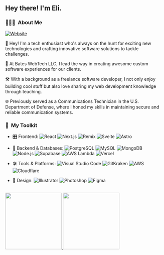 <h2> Hey there! I'm Eli.</h2>

<h3> 👨🏻‍💻 &nbsp;About Me </h3>

<p align="left">
<a href="https://www.bateswebtech.com/"><img alt="Website" src="https://img.shields.io/badge/Website-www.bateswebtech.com-blue?style=flat-square&logo=google-chrome"></a>
</p>

👋 Hey! I'm a tech enthusiast who's always on the hunt for exciting new technologies and crafting innovative software solutions to tackle challenges.

🚀 At Bates WebTech LLC, I lead the way in creating awesome custom software experiences for our clients.

🛠️ With a background as a freelance software developer, I not only enjoy building cool stuff but also love sharing my web development knowledge through teaching.

🌐 Previously served as a Communications Technician in the U.S. Department of Defense, where I honed my skills in maintaining secure and reliable communication systems.

<h3> 🚀 &nbsp;My Toolkit</h3>

- 🎛️ Frontend:
  ![React](https://img.shields.io/badge/-React-333333?style=flat&logo=react)
  ![Next.js](https://img.shields.io/badge/-Next.js-333333?style=flat&logo=next.js)
  ![Remix](https://img.shields.io/badge/-Remix-333333?style=flat&logo=remix)
  ![Svelte](https://img.shields.io/badge/-Svelte-333333?style=flat&logo=svelte)
  ![Astro](https://img.shields.io/badge/-Astro-333333?style=flat&logo=astro)

- 💾 Backend & Databases:
  ![PostgreSQL](https://img.shields.io/badge/-PostgreSQL-333333?style=flat&logo=postgresql&logoColor=4169E1)
  ![MySQL](https://img.shields.io/badge/-MySQL-333333?style=flat&logo=mysql)
  ![MongoDB](https://img.shields.io/badge/-MongoDB-333333?style=flat&logo=mongodb)
  ![Node.js](https://img.shields.io/badge/-Node.js-333333?style=flat&logo=node.js)
  ![Supabase](https://img.shields.io/badge/-Supabase-333333?style=flat&logo=Supabase&logoColor=3ECF8E)
  ![AWS Lambda](https://img.shields.io/badge/-AWS%20Lambda-333333?style=flat&logo=awslambda&logoColor=FF9900)
  ![Vercel](https://img.shields.io/badge/-Vercel-333333?style=flat&logo=vercel&logoColor=000000)

- 🛠️ Tools & Platforms:
  ![Visual Studio Code](https://img.shields.io/badge/-Visual%20Studio%20Code-333333?style=flat&logo=visual-studio-code&logoColor=007ACC)
  ![GitKraken](https://img.shields.io/badge/-GitKraken-333333?style=flat&logo=gitkraken&logoColor=179287)
  ![AWS](https://img.shields.io/badge/-Amazon%20AWS-333333?style=flat&logo=amazonaws&logoColor=FF9900)
  ![Cloudflare](https://img.shields.io/badge/-Cloudflare-333333?style=flat&logo=cloudflare)

- 🎨 Design:
  ![Illustrator](https://img.shields.io/badge/-Illustrator-333333?style=flat&logo=adobe-illustrator)
  ![Photoshop](https://img.shields.io/badge/-Photoshop-333333?style=flat&logo=adobe-photoshop)
  ![Figma](https://img.shields.io/badge/-Figma-333333?style=flat&logo=figma)
<br/>

<a href="https://github.com/EliBates">
  <img height="180em" src="https://github-readme-stats.vercel.app/api?username=EliBates&theme=buefy&show_icons=true" />
  <img height="180em" src="https://github-readme-stats.vercel.app/api/top-langs/?username=EliBates&theme=buefy&layout=compact" />
</a>


